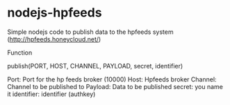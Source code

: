 nodejs-hpfeeds
==============

Simple nodejs code to publish data to the hpfeeds system
(http://hpfeeds.honeycloud.net/)

Function

publish(PORT, HOST, CHANNEL, PAYLOAD, secret, identifier)

Port: Port for the hp feeds broker (10000)
Host: Hpfeeds broker 
Channel: Channel to be published to
Payload: Data to be published
secret: you name it
identifier: identifier (authkey)
